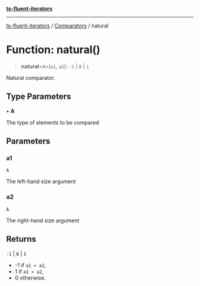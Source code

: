 [**ts-fluent-iterators**](../../../README.md)

---

[ts-fluent-iterators](../../../README.md) / [Comparators](../README.md) / natural

# Function: natural()

> **natural**\<`A`\>(`a1`, `a2`): `-1` \| `0` \| `1`

Natural comparator.

## Type Parameters

• **A**

The type of elements to be compared

## Parameters

### a1

`A`

The left-hand size argument

### a2

`A`

The right-hand size argument

## Returns

`-1` \| `0` \| `1`

- -1 if `a1 < a2`,
- 1 if `a1 > a2`,
- 0 otherwise.
